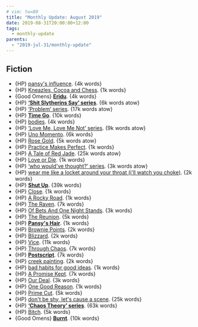 ```yaml
---
# vim: tw=80
title: "Monthly Update: August 2019"
date: 2019-08-31T20:00:00+12:00
tags:
  - monthly-update
parents:
  - "2019-jul-31/monthly-update"
---
```


## Fiction

 - {HP} [pansy's influence](https://archiveofourown.org/works/14856107). {4k words}
 - {HP} [Kneazles, Cocoa and Chess](https://archiveofourown.org/works/14514261). {1k words}
 - {Good Omens} **[Eridu](https://archiveofourown.org/works/20103811)**. {4k words}
 - {HP} **[‘Shit Slytherins Say’ series](https://archiveofourown.org/series/961926)**. {6k words atow}
 - {HP} [‘Problem’ series](https://archiveofourown.org/series/728889). {17k words atow}
 - {HP} **[Time Go](https://archiveofourown.org/works/11173020)**. {10k words}
 - {HP} [bodies](https://archiveofourown.org/works/12710298). {4k words}
 - {HP} [‘Love Me, Love Me Not’ series](https://archiveofourown.org/series/849576). {9k words atow}
 - {HP} [Uno Momento](https://archiveofourown.org/works/11778252). {6k words}
 - {HP} [Rose Gold](https://archiveofourown.org/works/8520265). {5k words atow}
 - {HP} [Practice Makes Perfect](https://archiveofourown.org/works/9488627). {1k words}
 - {HP} [A Tale of Red Jade](https://archiveofourown.org/works/7707832). {25k words atow}
 - {HP} [Love or Die](https://archiveofourown.org/works/11600229). {1k words}
 - {HP} [‘who would've thought?’ series](https://archiveofourown.org/series/1025037). {3k words atow}
 - {HP} [wear me like a locket around your throat (i'll watch you choke)](https://archiveofourown.org/works/10595394). {2k words}
 - {HP} **[Shut Up](https://archiveofourown.org/works/6309682)**. {39k words}
 - {HP} [Close](https://archiveofourown.org/works/2455307). {1k words}
 - {HP} [A Rocky Road](https://archiveofourown.org/works/2621660). {1k words}
 - {HP} [The Raven](https://archiveofourown.org/works/11402667). {7k words}
 - {HP} [Of Bets And One Night Stands](https://archiveofourown.org/works/11352507). {3k words}
 - {HP} [The Reunion](https://archiveofourown.org/works/10559164). {5k words}
 - {HP} **[Pansy's Hair](https://archiveofourown.org/works/8924575)**. {1k words}
 - {HP} [Brownie Points](https://archiveofourown.org/works/8851429). {2k words}
 - {HP} [Blizzard](https://archiveofourown.org/works/8803243). {2k words}
 - {HP} [Vice](https://archiveofourown.org/works/8218310). {11k words}
 - {HP} [Through Chaos](https://archiveofourown.org/works/8286715). {7k words}
 - {HP} **[Postscript](https://archiveofourown.org/works/8003452)**. {7k words}
 - {HP} [creek painting](https://archiveofourown.org/works/8034634). {2k words}
 - {HP} [bad habits for good ideas](https://archiveofourown.org/works/7979209). {1k words}
 - {HP} [A Promise Kept](https://archiveofourown.org/works/7687510). {7k words}
 - {HP} [Our Deal](https://archiveofourown.org/works/7361701). {3k words}
 - {HP} [One Good Reason](https://archiveofourown.org/works/6720898). {1k words}
 - {HP} [Prime Cut](https://archiveofourown.org/works/3994798). {5k words}
 - {HP} [don't be shy, let's cause a scene](https://archiveofourown.org/works/3871411). {25k words}
 - {HP} **[‘Chaos Theory’ series](https://archiveofourown.org/series/231060)**. {63k words}
 - {HP} [Bitch](https://archiveofourown.org/works/2825900). {5k words}
 - {Good Omens} **[Burnt](https://archiveofourown.org/works/20433377)**. {10k words}
